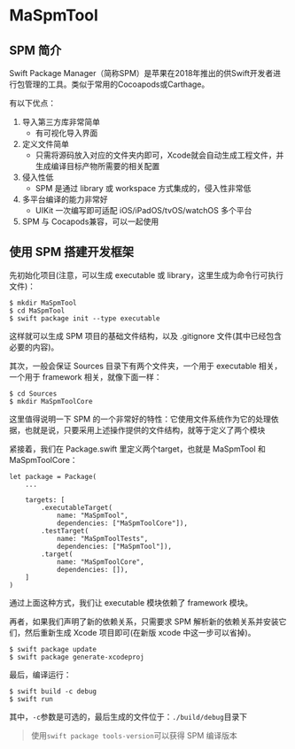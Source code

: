# MaSpmTool

## SPM 简介
Swift Package Manager（简称SPM）是苹果在2018年推出的供Swift开发者进行包管理的工具。类似于常用的Cocoapods或Carthage。

有以下优点：
1. 导入第三方库非常简单
    + 有可视化导入界面
2. 定义文件简单
    + 只需将源码放入对应的文件夹内即可，Xcode就会自动生成工程文件，并生成编译目标产物所需要的相关配置
3. 侵入性低
    + SPM 是通过 library 或 workspace 方式集成的，侵入性非常低
4. 多平台编译的能力非常好
    + UIKit 一次编写即可适配 iOS/iPadOS/tvOS/watchOS 多个平台
5. SPM 与 Cocapods兼容，可以一起使用


## 使用 SPM 搭建开发框架
先初始化项目(注意，可以生成 executable 或 library，这里生成为命令行可执行文件)：
```
$ mkdir MaSpmTool
$ cd MaSpmTool
$ swift package init --type executable
```
这样就可以生成 SPM 项目的基础文件结构，以及 .gitignore 文件(其中已经包含必要的内容)。

其次，一般会保证 Sources 目录下有两个文件夹，一个用于 executable 相关，一个用于 framework 相关，就像下面一样：
```
$ cd Sources 
$ mkdir MaSpmToolCore
```

这里值得说明一下 SPM 的一个非常好的特性：它使用文件系统作为它的处理依据，也就是说，只要采用上述操作提供的文件结构，就等于定义了两个模块

紧接着，我们在 Package.swift 里定义两个target，也就是 MaSpmTool 和 MaSpmToolCore：
```
let package = Package(
    ...
    
    targets: [
        .executableTarget(
            name: "MaSpmTool",
            dependencies: ["MaSpmToolCore"]),
        .testTarget(
            name: "MaSpmToolTests",
            dependencies: ["MaSpmTool"]),
        .target(
            name: "MaSpmToolCore",
            dependencies: []),
    ]
)
```
通过上面这种方式，我们让 executable 模块依赖了 framework 模块。

再者，如果我们声明了新的依赖关系，只需要求 SPM 解析新的依赖关系并安装它们，然后重新生成 Xcode 项目即可(在新版 xcode 中这一步可以省掉)。
```
$ swift package update
$ swift package generate-xcodeproj
```

最后，编译运行：
```
$ swift build -c debug
$ swift run
```
其中，```-c```参数是可选的，最后生成的文件位于：```./build/debug```目录下

> 使用```swift package tools-version```可以获得 SPM 编译版本

